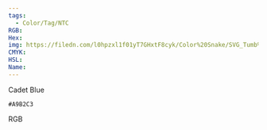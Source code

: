 ```yaml
---
tags:
  - Color/Tag/NTC
RGB:
Hex:
img: https://filedn.com/l0hpzxl1f01yT7GHxtF8cyk/Color%20Snake/SVG_Tumb%20Mass%20No%20Name/A9B2C3.svg
CMYK:
HSL:
Name:
---
```

Cadet Blue
```palette
#A9B2C3
```
RGB
